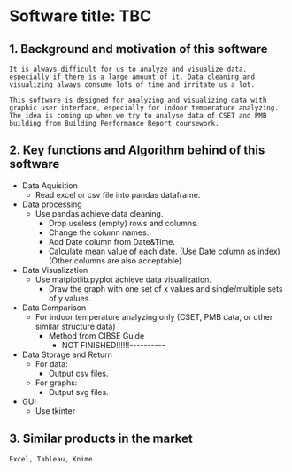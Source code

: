 # Software title: TBC

## 1. Background and motivation of this software
    It is always difficult for us to analyze and visualize data, especially if there is a large amount of it. Data cleaning and visualizing always consume lots of time and irritate us a lot.

    This software is designed for analyzing and visualizing data with graphic user interface, especially for indoor temperature analyzing. The idea is coming up when we try to analyse data of CSET and PMB building from Building Performance Report coursework.
## 2. Key functions and Algorithm behind of this software
* Data Aquisition
  * Read excel or csv file into pandas dataframe.
* Data processing
  * Use pandas achieve data cleaning.
    * Drop useless (empty) rows and columns.
    * Change the column names.
    * Add Date column from Date&Time.
    * Calculate mean value of each date. (Use Date column as index) (Other columns are also acceptable)
* Data Visualization
    * Use matplotlib.pyplot achieve data visualization.
      * Draw the graph with one set of x values and single/multiple sets of y values.
* Data Comparison
  * For indoor temperature analyzing only (CSET, PMB data, or other similar structure data)
    * Method from CIBSE Guide
      * NOT FINISHED!!!!!!----------
* Data Storage and Return
  * For data:
    * Output csv files.
  * For graphs:
    * Output svg files.
* GUI
  * Use tkinter
## 3. Similar products in the market
    Excel, Tableau, Knime